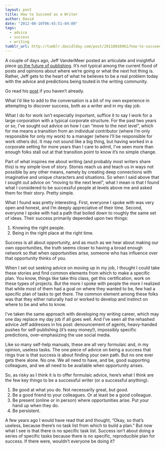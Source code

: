 ```yaml
---
layout: post
title: How to Succeed as a Writer
author: David
date: "2012-08-10T06:45:51-04:00"
tags:
  - advice
  - success
  - writing
tumblr_url: http://tumblr.davidlday.com/post/29118010962/how-to-succeed-as-a-writer
---
```


A couple of days ago, Jeff VanderMeer posted an articulate and insightful piece
[on the future of publishing](http://www.jeffvandermeer.com/2012/08/06/dreaming-well-does-the-future-of-publishing-need-more-imagination/).
It’s not typical among the current flood of posts and opinions about where we’re
going or what the next hot thing is. Rather, Jeff gets to the heart of what he
believes to be a real problem today with the advice and predictions being touted
in the writing community.

Go read his
[post](http://www.jeffvandermeer.com/2012/08/06/dreaming-well-does-the-future-of-publishing-need-more-imagination/)
if you haven’t already.

What I’d like to add to the conversation is a bit of my own experience in
attempting to discover success, both as a writer and in my day job.

What I do for work isn’t especially important, suffice it to say I work for a
large corporation with a typical corporate structure. For the past two years or
so, I’ve sought out advice on how I can “move to the next level”, which for me
means a transition from an individual contributor (where I’m only responsible
for only my work) to a manager (where I’ll be responsible for work others do).
It may not sound like a big thing, but having worked in a corporate setting for
more years than I care to admit, I’ve seen more than enough folks stall out at
that transition point to know it’s no simple change.

Part of what inspires me about writing (and probably most writers share this) is
my simple love of story. Stories reach us and teach us in ways not possible by
any other means, namely by creating deep connections with imaginative and unique
characters and situations. So when I said above that I sought out advice on
“moving to the next level”, what I mean is that I found what I considered to be
successful people at levels above me and asked them for their story. Pretty
simple.

What I found was pretty interesting. First, everyone I spoke with was very open
and honest, and I’m deeply appreciative of their time. Second, everyone I spoke
with had a path that boiled down to roughly the same set of ideas. Their success
primarily depended upon two things:

1. Knowing the right people.
2. Being in the right place at the right time.

Success is all about opportunity, and as much as we hear about making our own
opportunities, the truth seems closer to having a broad enough network so that
when opportunities arise, someone who has influence over that opportunity thinks
of you.

When I set out seeking advice on moving up in my job, I thought I could take
these stories and find common elements from which to make a specific plan. You
know, things like take this class, get this certification, work on these types
of projects. But the more I spoke with people the more I realized that while
most of them had a goal on where they wanted to be, few had a specific plan of
tasks to get there. The common element among these folks was that they either
naturally had or worked to develop and instinct on where to be and who to know.

I’ve taken the same approach with developing my writing career, which may one
day replace my day job if all goes well. And I’ve seen all the rehashed advice
Jeff addresses in his post: denouncement of agents, heavy-handed pushes for
self-publishing (it’s easy money!), impossibly specific predictions,
over-emphasizing the use social media.

Like so many self-help manuals, these are all very formulaic and, in my opinion,
useless tasks. The one piece of advice on being a success that rings true is
that success is about finding your own path. But no one ever gets there alone.
No one. We all need to have, and be, good supporting colleagues, and we all need
to be available when opportunity arises.

So, as risky as I think it is to offer formulaic advice, here’s what I think are
the few key things to be a successful writer (or a successful anything):

1. Be good at what you do. Not necessarily great, but good.
2. Be a good friend to your colleagues. Or at least be a good colleague.
3. Be present (online or in person) where opportunities arise. Put your hand up
   when they do.
4. Be persistent.

A few years ago I would have read that and thought, “Okay, so that’s useless,
because there’s no task list from which to build a plan.” But now what I see is
that there is no specific task list. Success isn’t about doing a series of
specific tasks because there is no specific, reproducible plan for success. If
there were, wouldn’t everyone be doing it?

